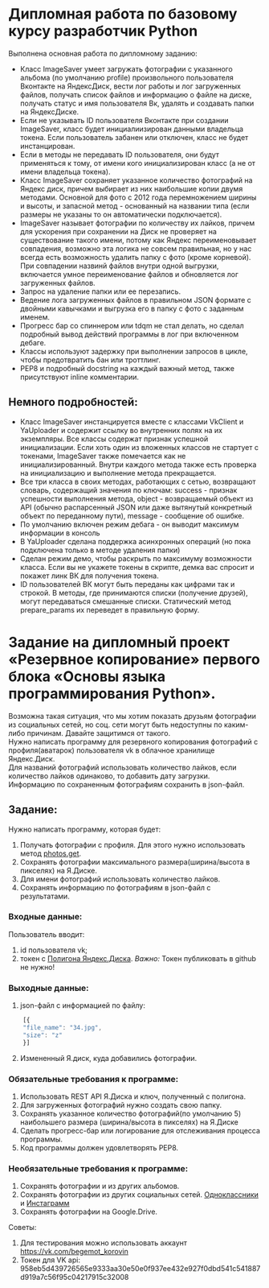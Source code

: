 # Дипломная работа по базовому курсу разработчик Python
Выполнена основная работа по дипломному заданию:
- Класс ImageSaver умеет загружать фотографии с указанного альбома (по умолчанию profile) произвольного пользователя Вконтакте на ЯндексДиск, вести лог работы и лог загруженных файлов, получать список файлов и информацию о файле на диске, получать статус и имя пользователя Вк, удалять и создавать папки на ЯндексДиске.
- Если не указывать ID пользователя Вконтакте при создании ImageSaver, класс будет инициалиизирован данными владельца токена. Если пользователь забанен или отключен, класс не будет инстанцирован.
- Если в методы не передавать ID пользователя, они будут применяться к тому, от имени кого инициализирован класс (а не от имени владельца токена).
- Класс ImageSaver сохраняет указанное количество фотографий на Яндекс диск, причем выбирает из них наибольшие копии двумя методами. Основной для фото с 2012 года перемножением ширины и высоты, и запасной метод - основанный на названии типа (если размеры не указаны то он автоматически подключается).
- ImageSaver называет фотографии по количеству их лайков, причем для ускорения при сохранении на Диск не проверяет на существование такого имени, потому как Яндекс переименовывает совпадения, возможно эта логика не совсем правильная, но у нас всегда есть возможность удалить папку с фото (кроме корневой). При совпадении назвинй файлов внутри одной выгрузки, включается умное переименование файлов и обновляется лог загруженных файлов.
- Запрос на удаление папки или ее перезапись.
- Ведение лога загруженных файлов в правильном JSON формате с двойными кавычками и выгрузка его в папку с фото с заданным именем.
- Прогресс бар со спиннером или tdqm не стал делать, но сделал подробный вывод действий программы в лог при включенном дебаге.
- Классы используют задержку при выполнении запросов в цикле, чтобы предотвратить бан или троттлинг.
- PEP8 и подробный docstring на каждый важный метод, также присутствуют inline комментарии.

## Немного подробностей:
- Класс ImageSaver инстанцируется вместе с классами VkClient и YaUploader и содержит ссылку во внутренних полях на их экземпляры. Все классы содержат признак успешной инициализации. Если хоть один из вложенных классов не стартует с токенами, ImageSaver также помечается как не инициализированный. Внутри каждого метода также есть проверка на инициализацию и выполнение метода прекращается.
- Все три класса в своих методах, работающих с сетью, возвращают словарь, содержащий значения по ключам: success - признак успешности выполнения метода, object - возвращаемый объект из API (обычно распарсенный JSON или даже вытянутый конкретный объект по переданному пути), message - сообщение об ошибке.
- По умолчанию включен режим дебага - он выводит максимум информации в консоль
- В YaUploader сделана поддержка асинхронных операций (но пока подключена только в методе удаления папки)
- Сделан режим демо, чтобы раскрыть по максимуму возможности класса. Если вы не укажете токены в скрипте, демка вас спросит и покажет линк ВК для получения токена.
- ID пользователей ВК могут быть переданы как цифрами так и строкой. В методы, где принимаются списки (получение друзей), могут передаваться смешанные списки. Статический метод prepare_params их переведет в правильную форму.

# Задание на дипломный проект «Резервное копирование» первого блока «Основы языка программирования Python».
Возможна такая ситуация, что мы хотим показать друзьям фотографии из социальных сетей, но соц. сети могут быть недоступны по каким-либо причинам. Давайте защитимся от такого.  
Нужно написать программу для резервного копирования фотографий с профиля(аватарок) пользователя vk в облачное хранилище Яндекс.Диск.  
Для названий фотографий использовать количество лайков, если количество лайков одинаково, то добавить дату загрузки.  
Информацию по сохраненным фотографиям сохранить в json-файл.

## Задание:
Нужно написать программу, которая будет:
1. Получать фотографии с профиля. Для этого нужно использовать метод [photos.get](https://vk.com/dev/photos.get).
2. Сохранять фотографии максимального размера(ширина/высота в пикселях) на Я.Диске.
3. Для имени фотографий использовать количество лайков. 
4. Сохранять информацию по фотографиям в json-файл с результатами. 

### Входные данные:
Пользователь вводит:
1. id пользователя vk;
2. токен с [Полигона Яндекс.Диска](https://yandex.ru/dev/disk/poligon/).
*Важно:* Токен публиковать в github не нужно!

### Выходные данные:
1. json-файл с информацией по файлу:
```javascript
    [{
    "file_name": "34.jpg",
    "size": "z"
    }]
```
2. Измененный Я.диск, куда добавились фотографии.
​
​
### Обязательные требования к программе:
1. Использовать REST API Я.Диска и ключ, полученный с полигона.
2. Для загруженных фотографий нужно создать свою папку.
3. Сохранять указанное количество фотографий(по умолчанию 5) наибольшего размера (ширина/высота в пикселях) на Я.Диске
4. Сделать прогресс-бар или логирование для отслеживания процесса программы.
5. Код программы должен удовлетворять PEP8.
​
### Необязательные требования к программе:
1. Сохранять фотографии и из других альбомов.
2. Сохранять фотографии из других социальных сетей. [Одноклассники](https://apiok.ru/) и [Инстаграмм](https://www.instagram.com/developer/)
3. Сохранять фотографии на Google.Drive.


Советы:
1. Для тестирования можно использовать аккаунт https://vk.com/begemot_korovin
2. Токен для VK api: 958eb5d439726565e9333aa30e50e0f937ee432e927f0dbd541c541887d919a7c56f95c04217915c32008

